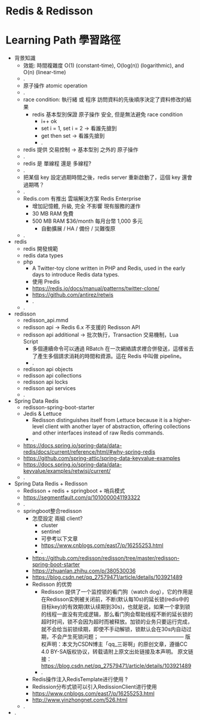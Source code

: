 # Redis & Redisson

# Learning Path 學習路徑

- 背景知識
  - 效能: 時間複雜度 O(1) (constant-time), O(log(n)) (logarithmic), and O(n) (linear-time)
  - .
  - 原子操作 atomic operation
  - .
  - race condition: 執行緒 或 程序 訪問資料的先後順序決定了資料修改的結果
    - redis 基本型別保證 原子操作 安全, 但是無法避免 race condition
      - i++ ok
      - set i = 1, set i = 2 -> 看誰先搶到
      - get then set -> 看誰先搶到
      - .
  - redis 提供 交易控制 -> 基本型別 之外的 原子操作
  - .
  - redis 是 單線程 還是 多線程?
  - .
  - 把某個 key 設定過期時間之後，redis server 重新啟動了，這個 key 還會過期嗎？
  - .
  - Redis.com 有推出 雲端解決方案 Redis Enterprise
    - 增加記憶體, 升級, 完全 不影響 現有服務的運作
    - 30 MB RAM 免費
    - 500 MB RAM $36/month 每月台幣 1,000 多元
      - 自動擴展 / HA / 備份 / 災難復原
  - .
- redis
  - redis 開發規範
  - redis data types
  - php
    - A Twitter-toy clone written in PHP and Redis, used in the early days to introduce Redis data types.
    - 使用 Predis
    - https://redis.io/docs/manual/patterns/twitter-clone/
    - https://github.com/antirez/retwis
    - .
  - .
- redisson 
  - redisson_api.mmd
  - redisson api -> Redis 6.x 不支援的 Redisson API
  - redisson api additional -> 批次執行，Transaction 交易機制，Lua Script
    - 多個連續命令可以通過 RBatch 在一次網絡請求裡合併發送，這樣省去了產生多個請求消耗的時間和資源。這在 Redis 中叫做 pipeline。
    - .
  - redisson api objects
  - redisson api collections
  - redisson api locks
  - redisson api services
  - .
- Spring Data Redis
  - redisson-spring-boot-starter
  - Jedis & Lettuce
    - Redisson distinguishes itself from Lettuce because it is a higher-level client with another layer of abstraction,
      offering collections and other interfaces instead of raw Redis commands.
    - .
  - https://docs.spring.io/spring-data/data-redis/docs/current/reference/html/#why-spring-redis
  - https://github.com/spring-attic/spring-data-keyvalue-examples
  - https://docs.spring.io/spring-data/data-keyvalue/examples/retwisj/current/
  - .
- Spring Data Redis + Redisson
  - Redisson + redis + springboot + 哨兵模式
  - https://segmentfault.com/q/1010000041193322
  - .
  - springboot整合redisson
    - 怎麼設定 兩組 client?
      - cluster
      - sentinel
      - 可參考以下文章
      - https://www.cnblogs.com/east7/p/16255253.html
      - .
    - https://github.com/redisson/redisson/tree/master/redisson-spring-boot-starter
    - https://zhuanlan.zhihu.com/p/380530036
    - https://blog.csdn.net/qq_27579471/article/details/103921489
    - Redisson 的优势
      - Redisson 提供了一个监控锁的看门狗（watch dog），它的作用是在Redisson实例被关闭前，不断(默认每10s)的延长锁(redis中的目标key)的有效期(默认续期到30s)，也就是说，如果一个拿到锁的线程一直没有完成逻辑，那么看门狗会帮助线程不断的延长锁的超时时间，锁不会因为超时而被释放。加锁的业务只要运行完成，就不会给当前锁续期，即使不手动解锁，锁默认会在30s内自动过期，不会产生死锁问题；
        ————————————————
        版权声明：本文为CSDN博主「qq_三哥啊」的原创文章，遵循CC 4.0 BY-SA版权协议，转载请附上原文出处链接及本声明。
        原文链接：https://blog.csdn.net/qq_27579471/article/details/103921489
      - .
    - Redis操作注入RedisTemplate进行使用 ?
    - Redission分布式锁可以引入RedissionClient进行使用
    - https://www.cnblogs.com/east7/p/16255253.html
    - http://www.yinzhongnet.com/526.html
  - .
- .

